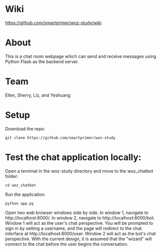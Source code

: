# Wiki
https://github.com/smartprimer/woz-study/wiki

# About
This is a chat room webpage which can send and receive messages using Python Flask as the backend server.

# Team
Ellen, Sherry, Liz, and Yeshuang

# Setup
Download the repo:
```
git clone https://github.com/smartprimer/woz-study
```
# Test the chat application locally:

Open a terminal in the woz-study directory and move to the woz_chatbot folder:
```
cd woz_chatbot
```
Run the application:
```
python app.py
```
Open two web browser windows side by side. In window 1, navigate to http://localhost:8000/. In window 2, navigate to http://localhost:8000/bot. Window 1 will act as the user's chat perspective. You will be prompted to sign in by setting a username, and the page will redirect to the chat interface at http://localhost:8000/user. Window 2 will act as the bot's chat perspective. With the current design, it is assumed that the "wizard" will connect to the chat before the user begins the conversation.


